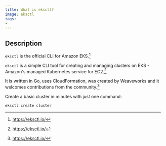 ```yaml
---
title: What is eksctl?
image: eksctl
tags:
-
---
```

## Description

`eksctl` is the official CLI for Amazon EKS.[^1]

`eksctl` is a simple CLI tool for creating and managing clusters on EKS - Amazon's managed Kubernetes service for EC2.[^1]

It is written in Go, uses CloudFormation, was created by Weaveworks and it welcomes contributions from the community.[^1]

Create a basic cluster in minutes with just one command:

`eksctl create cluster`

[^1]: https://eksctl.io/
[^2]: https://docs.aws.amazon.com/eks/latest/userguide/getting-started-eksctl.html